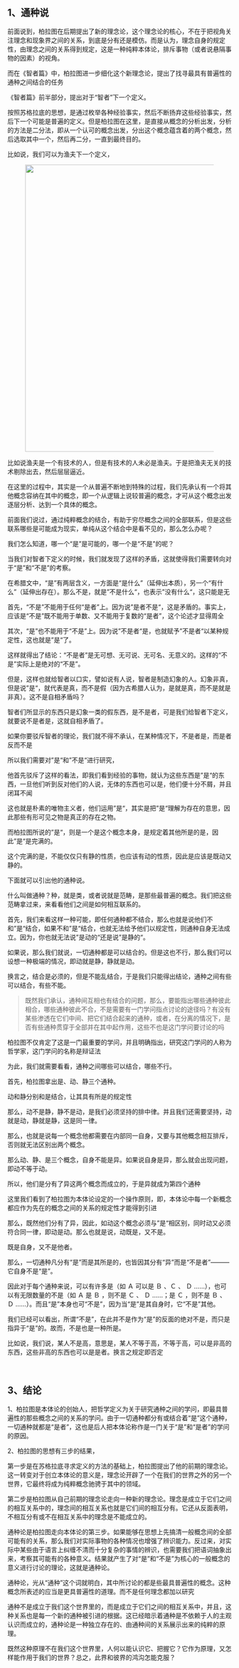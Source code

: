 <h2>1、通种说</h2><p data-pid="-h1Vzp-c">前面说到，柏拉图在后期提出了新的理念论，这个理念论的核心，不在于把视角关注理念和现象界之间的关系，到底是分有还是模仿。而是认为，理念自身的规定性，由理念之间的关系得到规定，这是一种纯粹本体论，排斥事物（或者说悬隔事物的因素）的视角。</p><p data-pid="a4UkLhxp">而在《智者篇》中，柏拉图进一步细化这个新理念论，提出了找寻最具有普遍性的通种之间结合的任务</p><p data-pid="y-N4N4_e">《智者篇》前半部分，提出对于“智者”下一个定义。</p><p data-pid="RGGeYFJc">按照苏格拉底的思想，是通过枚举各种经验事实，然后不断扬弃这些经验事实，然后下一个可能是普遍的定义。但是柏拉图在这里，是直接从概念的分析出发，分析的方法是二分法，即从一个认可的概念出发，分出这个概念蕴含着的两个概念，然后选取其中一个，然后再二分，一直到最终目的。</p><p data-pid="0bGyEgzY">比如说，我们可以为渔夫下一个定义，</p><figure data-size="normal"><img src="https://picx.zhimg.com/v2-af8156f136e2bc058373763fa9b5ccac_720w.jpg?source=d16d100b" data-caption="" data-size="normal" data-rawwidth="645" data-rawheight="640" class="origin_image zh-lightbox-thumb" width="645" data-original="https://picx.zhimg.com/v2-af8156f136e2bc058373763fa9b5ccac_720w.jpg?source=d16d100b"></figure><p data-pid="FosenpAn">比如说渔夫是一个有技术的人，但是有技术的人未必是渔夫。于是把渔夫无关的技术剔除出去，然后层层逼近。</p><p data-pid="n8mFapat">在这里的过程中，其实是一个从普遍不断地到特殊的过程，我们先承认有一个将其他概念容纳在其中的概念，即一个从逻辑上说较普遍的概念，才可从这个概念出发逐层分析、达到一个具体的概念。</p><p data-pid="iwnNSvoT">前面我们说过，通过纯粹概念的结合，有助于穷尽概念之间的全部联系，但是这些联系哪些是可能成为现实，单纯从这个结合中是看不见的，那么怎么办呢？</p><p data-pid="AhOCT8De">我们怎么知道，哪一个“是”是可能的，哪一个是“不是”的呢？</p><p data-pid="pQEg1Y_u">当我们对智者下定义的时候，我们就发现了这样的矛盾，这就使得我们需要转向对于“是”和“不是”的考察。</p><p data-pid="p8iDyg_t">在希腊文中，“是”有两层含义，一方面是“是什么”（延伸出本质），另一个“有什么”（延伸出存在）。那么不是，就是”不是什么“，也表示”没有什么“，这只能是无</p><p data-pid="2C3Y4AwT">首先，“不是”不能用于任何“是者”上。因为说”是者不是“，这是矛盾的。事实上，应该是“不是”既不能用于单数、又不能用于复数的“是者”，这个论述才显得周全</p><p data-pid="g3r0dMPK">其次，“是”也不能用于“不是”上。因为说”不是者“是，也就赋予”不是者“以某种规定性，这也就是”是“了。</p><p data-pid="vgtHj4bT">这样就得出了结论：“不是者”是无可想、无可说、无可名、无意义的。这样的“不是”实际上是绝对的“不是”。</p><p data-pid="Nuj8rj8n">但是，这样也就给智者以口实，譬如说有人说，智者是制造幻象的人。幻象非真，但是说”是“，就代表是真，而不是假（因为古希腊人认为，是就是真，而不是就是非真）。这不是自相矛盾吗？</p><p data-pid="3rtx2oIl">智者们所显示的东西只是幻象一类的假东西，是不是者，可是我们给智者下定义，就要说不是者是，这就自相矛盾了。</p><p data-pid="07o9IHJ2">如果你要驳斥智者的理论，我们就不得不承认，在某种情况下，不是者是，而是者反而不是</p><p data-pid="3-5UH7J1">所以我们需要对”是“和”不是“进行研究，</p><p data-pid="RyeddxmP">他首先驳斥了这样的看法，即我们看到经验的事物，就认为这些东西是”是“的东西，一旦他们听到反对他们的人说，无体的东西也可以是，他们便十分不屑，并且闭耳不闻</p><p data-pid="uLZ-vqal">这也就是朴素的唯物主义者，他们运用”是“，其实是把”是“理解为存在的意思，因此那些有形可见之物是真正的存在之物。</p><p data-pid="1k6mSUJH">而柏拉图所说的”是“，则是一个是这个概念本身，是规定着其他所是的是，因此”是“是完满的。</p><p data-pid="kZpVTi72">这个完满的是，不能仅仅只有静的性质，也应该有动的性质，因此是应该是既动又静的。</p><p data-pid="jRO4F7pF">下面就可以引出他的通种说。</p><p data-pid="GgDBed6B">什么叫做通种？种，就是类，或者说就是范畴，是那些最普遍的概念。我们把这些范畴拿过来，来看看他们之间是如何相互联系的。</p><p data-pid="XUgvM715">首先，我们来看这样一种可能，即任何通种都不结合，那么也就是说他们不和”是“结合，如果不和”是“结合，也就无法给予他们以规定性，则通种自身无法成立。因为，你也就无法说”是动的“还是说”是静的“。</p><p data-pid="Ob_ghI2t">如果说，那么我们就说，一切通种都是可以结合的。但是这也不行，那么我们可以设想一种极端的情况，即动就是静，静就是动。</p><p data-pid="lDMbDl3Q">换言之，结合是必须的，但是不能乱结合，于是我们只能得出结论，通种之间有些可以结合，有些不能。</p><blockquote data-pid="URw9DmBv">既然我们承认，通种间互相也有结合的问题，那么，要能指出哪些通种彼此相合，哪些通种彼此不合，不是需要有一门学问指点讨论的途径吗？有没有某些渗透在它们中间、把它们结合起来的通种，或者，在分离的情况下，是否有些通种贯穿于全部并在其中起作用，这些不也是这门学问要讨论的吗</blockquote><p data-pid="VbKRLUW7">柏拉图不仅肯定了这是一门最重要的学问，并且明确指出，研究这门学问的人称为哲学家，这门学问的名称是辩证法</p><p data-pid="UR7Oli5E">为此，我们就需要看看，通种之间哪些可以结合，哪些不行。</p><p data-pid="pcgmuqNu">首先，柏拉图拿出是、动、静三个通种。</p><p data-pid="lpu9X_PM">动和静分别和是结合，让其具有所是的规定性</p><p data-pid="fl2WPSAt">那么，动不是静，静不是动，是我们必须坚持的排中律。并且我们还需要坚持，动就是动，静就是静，这是同一律。</p><p data-pid="MQ8_hXnO">那么，也就是说每一个概念他都需要在内部同一自身，又要与其他概念相互排斥，否则就无法区别出两个概念。</p><p data-pid="gj6j-wGc">那么动、静、是三个概念，自身不能是异。如果说自身是异，那么就会出现问题，即动不等于动。</p><p data-pid="3PXfcaO4">所以，他们是分有了异这两个概念而成立的，于是异就成为第四个通种</p><p data-pid="ag9I1yqE">这里我们看到了柏拉图为本体论设定的一个操作原则，即，本体论中每一个新概念都应作为先在的概念之间的关系的规定性才能得到引进</p><p data-pid="3Q2aaQg0">那么，既然他们分有了异，因此，如动这个概念必须与”是“相区别，同时动又必须符合同一律，即动是动。那么也就是说，动既是，又不是。</p><p data-pid="AxxGPhJj">既是自身，又不是他者。</p><p data-pid="iSAv42id">那么，一切通种凡分有“是”而是其所是的，也皆因其分有“异”而是“不是者”———它自身不是“是”。</p><p data-pid="Yhc7iriG">因此对于每个通种来说，可以有许多是（如 Ａ 可以是 Ｂ 、Ｃ 、 Ｄ ……），也可以有无限数量的不是（如 Ａ 是 Ｂ ，则不是 Ｃ 、 Ｄ ……；是 Ｃ ，则不是 Ｂ 、 Ｄ ……）。而且“是”本身也可“不是”，因为当“是”是其自身时，它“不是”其他。</p><p data-pid="g01kZtDj">我们已经可以看出，所谓“不是”，在此并不是作为“是”的反面的绝对不是，而只是指异于“是”的。故而，不是也是一种所是。</p><p data-pid="6tcnI6JZ">比如说，我们说，某人不是高，意思是，某人不等于高，不等于高，可以是非高的东西，这些非高的东西也可以是是者。换言之规定即否定</p><p><br></p><h2>3、结论</h2><p data-pid="z5ecrQEP">1、柏拉图是本体论的创始人，把哲学定义为关于研究通种之间的学问，即最具普遍性的那些概念之间的关系的学问。由于一切通种都分有或结合着“是”这个通种，一切通种就都是“是者”，这也是后人把本体论称作是一门关于“是”和“是者”的学问的原因。</p><p data-pid="lgJ55LbY">2、柏拉图的思想有三步的结果，</p><p data-pid="-mGDxQ10">第一步是在苏格拉底寻求定义的方法的基础上，柏拉图提出了他的前期的理念论。这一转变对于创立本体论的意义是，理念论开辟了一个在我们的世界之外的另一个世界，它最终将成为纯粹概念驰骋于其中的领域。</p><p data-pid="iSwv4W4T"> 第二步是柏拉图从自己前期的理念论走向一种新的理念论。理念是成立于它们之间的相互关系中的，理念间的相互关系也就是它们间的相互分有。它还从反面表明，不相互分有或不在相互关系中的理念是不能成立的。</p><p data-pid="mIcMdecf"> 通种论是柏拉图走向本体论的第三步。如果能够在思想上先搞清一般概念间的全部可能有的关系，那么我们对实际事物的各种情况也增强了辨识能力。反过来，对实际中某些由于语言上纠缠不清而十分复杂的事情的辨识，也需要我们把语词抽象出来，考察其可能有的各种意义。结果就产生了对“是”和“不是”为核心的一般概念的意义进行讨论的理论，这就是通种论。</p><p data-pid="ohOUlyQD">通种论，光从“通种”这个词就明白，其中所讨论的都是些最具普遍性的概念。这种概念所表述的应当是更具普遍性的道理。而不是任何理念都加以研究</p><p data-pid="7VghkFvG">通种不是成立于我们这个世界里的，而是成立于它们之间的相互关系中，并且，这种关系也是每一个新的通种被引进的根据。这已经暗示着通种是不依赖于人的主观认识而成立的，通种论是一种独立存在的、由通种间的关系展示出来的纯粹的原理。</p><p data-pid="uM13Rl7A">既然这种原理不在我们这个世界里，人何以能认识它、把握它？它作为原理，又怎样能作用于我们的世界？总之，此界和彼界的鸿沟怎能克服？</p><p></p>